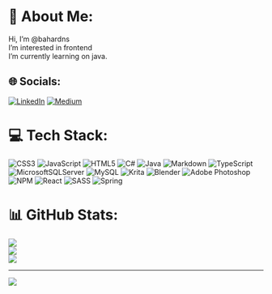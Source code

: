 # 💫 About Me:
Hi, I’m @bahardns<br>I’m interested in frontend<br>I’m currently learning on java.<br>


## 🌐 Socials:
[![LinkedIn](https://img.shields.io/badge/LinkedIn-%230077B5.svg?logo=linkedin&logoColor=white)](https://linkedin.com/in/bahardanis) [![Medium](https://img.shields.io/badge/Medium-12100E?logo=medium&logoColor=white)](https://medium.com/@bahardns) 

# 💻 Tech Stack:
![CSS3](https://img.shields.io/badge/css3-%231572B6.svg?style=plastic&logo=css3&logoColor=white) ![JavaScript](https://img.shields.io/badge/javascript-%23323330.svg?style=plastic&logo=javascript&logoColor=%23F7DF1E) ![HTML5](https://img.shields.io/badge/html5-%23E34F26.svg?style=plastic&logo=html5&logoColor=white) ![C#](https://img.shields.io/badge/c%23-%23239120.svg?style=plastic&logo=c-sharp&logoColor=white) ![Java](https://img.shields.io/badge/java-%23ED8B00.svg?style=plastic&logo=java&logoColor=white) ![Markdown](https://img.shields.io/badge/markdown-%23000000.svg?style=plastic&logo=markdown&logoColor=white) ![TypeScript](https://img.shields.io/badge/typescript-%23007ACC.svg?style=plastic&logo=typescript&logoColor=white) ![MicrosoftSQLServer](https://img.shields.io/badge/Microsoft%20SQL%20Sever-CC2927?style=plastic&logo=microsoft%20sql%20server&logoColor=white) ![MySQL](https://img.shields.io/badge/mysql-%2300f.svg?style=plastic&logo=mysql&logoColor=white) ![Krita](https://img.shields.io/badge/Krita-203759?style=plastic&logo=krita&logoColor=EEF37B) ![Blender](https://img.shields.io/badge/blender-%23F5792A.svg?style=plastic&logo=blender&logoColor=white) ![Adobe Photoshop](https://img.shields.io/badge/adobephotoshop-%2331A8FF.svg?style=plastic&logo=adobephotoshop&logoColor=white) ![NPM](https://img.shields.io/badge/NPM-%23000000.svg?style=plastic&logo=npm&logoColor=white) ![React](https://img.shields.io/badge/react-%2320232a.svg?style=plastic&logo=react&logoColor=%2361DAFB) ![SASS](https://img.shields.io/badge/SASS-hotpink.svg?style=plastic&logo=SASS&logoColor=white) ![Spring](https://img.shields.io/badge/spring-%236DB33F.svg?style=plastic&logo=spring&logoColor=white)
# 📊 GitHub Stats:
![](https://github-readme-stats.vercel.app/api?username=bahardns&theme=dark&hide_border=false&include_all_commits=false&count_private=false)<br/>
![](https://github-readme-streak-stats.herokuapp.com/?user=bahardns&theme=dark&hide_border=false)<br/>
![](https://github-readme-stats.vercel.app/api/top-langs/?username=bahardns&theme=dark&hide_border=false&include_all_commits=false&count_private=false&layout=compact)

---
[![](https://visitcount.itsvg.in/api?id=bahardns&icon=2&color=11)](https://visitcount.itsvg.in)

<!-- Proudly created with GPRM ( https://gprm.itsvg.in ) -->
